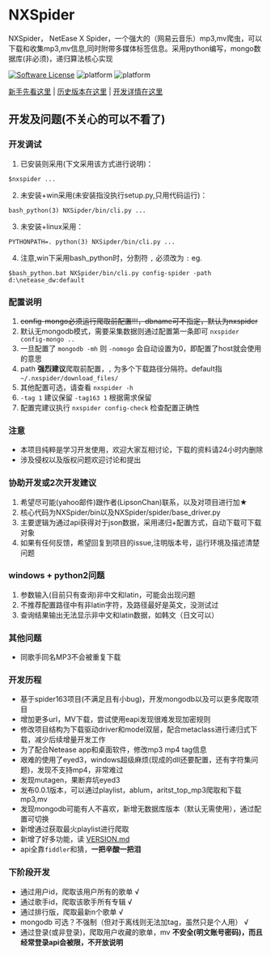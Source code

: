 NXSpider
=================

NXSpider， NetEase X Spider，一个强大的（网易云音乐）mp3,mv爬虫，可以下载和收集mp3,mv信息,同时附带多媒体标签信息。采用python编写，mongo数据库(非必须)，递归算法核心实现

[![Software License](https://img.shields.io/pypi/l/Django.svg)](LICENSE.md)
![platform](https://img.shields.io/badge/python-2.7-green.svg)
![platform](https://img.shields.io/badge/python-3.5-green.svg)

[新手先看这里](SIMPLE_USE.md) | [历史版本在这里](VERSION.md) | [开发详情在这里](DEV.md)

## 开发及问题(不关心的可以不看了)

### 开发调试
1. 已安装则采用(下文采用该方式进行说明)：
```
$nxspider ...
```
2. 未安装+win采用(未安装指没执行setup.py,只用代码运行)：
```
bash_python(3) NXSipder/bin/cli.py ...
```
3. 未安装+linux采用：
```
PYTHONPATH=. python(3) NXSipder/bin/cli.py ...
```
4. 注意,win下采用bash_python时，分割符 ```,``` 必须改为 ```:``` eg.
```
$bash_python.bat NXSpider/bin/cli.py config-spider -path d:\netease_dw:default
```

### 配置说明
1. ~~config-mongo必须运行爬取前配置!!!，dbname可不指定，默认为nxspider~~
2. 默认无mongodb模式，需要采集数据则通过配置第一条即可 `nxspider config-mongo ..`
3. 一旦配置了 `mongodb -mh` 则 `-nomogo` 会自动设置为0，即配置了host就会使用的意思
2. path **强烈建议**爬取前配置，```,``` 为多个下载路径分隔符。default指`~/.nxspider/download_files/`
3. 其他配置可选，请查看 `nxspider -h`
4. ```-tag 1``` 建议保留 `-tag163 1` 根据需求保留
6. 配置完建议执行 ```nxspider config-check``` 检查配置正确性

### 注意
- 本项目纯粹是学习开发使用，欢迎大家互相讨论，下载的资料请24小时内删除
- 涉及侵权以及版权问题欢迎讨论和提出

### 协助开发或2次开发建议
1. 希望尽可能(yahoo邮件)跟作者(LipsonChan)联系，以及对项目进行加★
2. 核心代码为NXSpider/bin以及NXSpider/spider/base_driver.py
3. 主要逻辑为通过api获得对于json数据，采用递归+配置方式，自动下载可下载对象
4. 如果有任何反馈，希望回复到项目的issue,注明版本号，运行环境及描述清楚问题

### windows + python2问题
1. 参数输入(目前只有查询)非中文和latin，可能会出现问题
2. 不推荐配置路径中有非latin字符，及路径最好是英文，没测试过
3. 查询结果输出无法显示非中文和latin数据，如韩文（日文可以）

### 其他问题
- 同歌手同名MP3不会被重复下载

### 开发历程
- 基于spider163项目(不满足且有小bug)，开发mongodb以及可以更多爬取项目
- 增加更多url，MV下载，尝试使用eapi发现很难发现加密规则
- 修改项目结构为下载驱动driver和model双层，配合metaclass进行递归式下载，减少后续增量开发工作
- 为了配合Netease app和桌面软件，修改mp3 mp4 tag信息
- 艰难的使用了eyed3，windows超级麻烦(现成的dll还要配置，还有字符集问题)，发现不支持mp4，非常难过
- 发现mutagen，果断弃坑eyed3
- 发布0.0.1版本，可以通过playlist，ablum，aritst_top_mp3爬取和下载mp3,mv
- 发现mongodb可能有人不喜欢，新增无数据库版本（默认无需使用），通过配置可切换
- 新增通过获取最火playlist进行爬取
- 新增了好多功能，读 [VERSION.md](VERSION.md)
- api全靠`fiddler`和猜，**一把辛酸一把泪**

### 下阶段开发
- 通过用户id，爬取该用户所有的歌单 √
- 通过歌手id，爬取该歌手所有专辑 √
- 通过排行版，爬取最新n个歌单 √
- mongodb 可选？不强制（但对于离线则无法加tag，虽然只是个人用） √
- 通过登录(或非登录)，爬取用户收藏的歌单，mv **不安全(明文账号密码)，而且经常登录api会被限，不开放说明**
